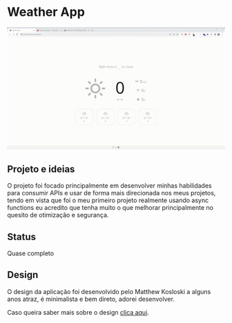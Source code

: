 # Weather App
![preview](./assets/readme/preview.gif)
## Projeto e ideias

O projeto foi focado principalmente em desenvolver minhas habilidades
para consumir APIs e usar de forma mais direcionada nos meus projetos,
tendo em vista que foi o meu primeiro projeto realmente usando async 
functions eu acredito que tenha muito o que melhorar principalmente no 
quesito de otimização e segurança. 

## Status

Quase completo

## Design

O design da aplicação foi desenvolvido pelo Matthew Kosloski a alguns 
anos atraz, é minimalista e bem direto, adorei desenvolver.

Caso queira saber mais sobre o design [clica aqui]("https://dribbble.com/shots/2138482-Weather-App").